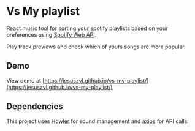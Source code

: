 # Vs My playlist

React music tool for sorting your spotify playlists based on your preferences using [Spotify Web API](https://developer.spotify.com/documentation/web-api/reference/#/).

Play track previews and check which of yours songs are more popular.

## Demo

View demo at [https://jesuszvl.github.io/vs-my-playlist/](https://jesuszvl.github.io/vs-my-playlist/)

## Dependencies

This project uses [Howler](https://github.com/goldfire/howler.js/) for sound management and [axios](https://github.com/axios/axios) for API calls.
